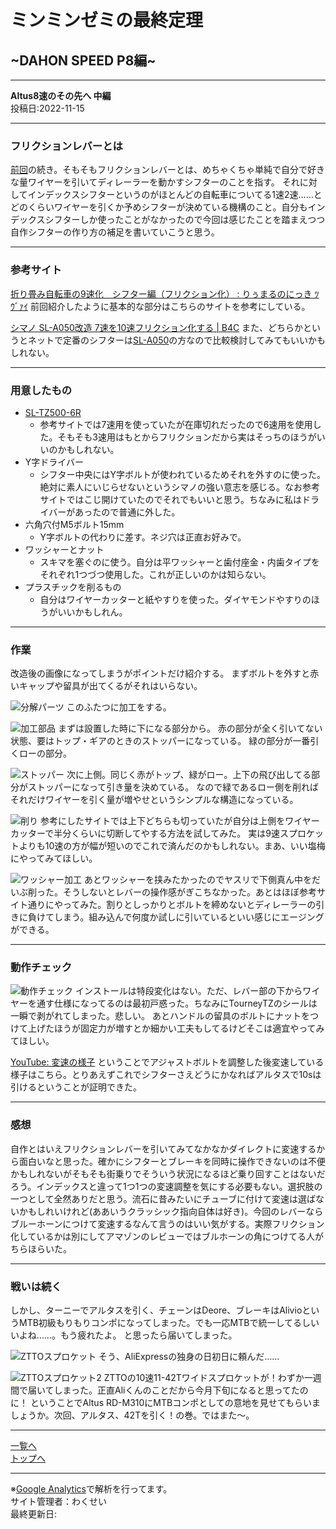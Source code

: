 # ミンミンゼミの最終定理

## ~DAHON SPEED P8編~

---

**Altus8速のその先へ 中編**  
投稿日:2022-11-15

---

### フリクションレバーとは

[前回](13.html)の続き。そもそもフリクションレバーとは、めちゃくちゃ単純で自分で好きな量ワイヤーを引いてディレーラーを動かすシフターのことを指す。
それに対してインデックスシフターというのがほとんどの自転車についてる1速2速……とどのくらいワイヤーを引くか予めシフターが決めている機構のこと。自分もインデックスシフターしか使ったことがなかったので今回は感じたことを踏まえつつ自作シフターの作り方の補足を書いていこうと思う。

---

### 参考サイト

[折り畳み自転車の9速化　シフター編（フリクション化） : りぅまるのにっき ﾂｳﾞｧｲ](http://blog.livedoor.jp/pretty_ryumaru-toy/archives/57664860.html)
前回紹介したように基本的な部分はこちらのサイトを参考にしている。

[シマノ SL-A050改造 7速を10速フリクション化する | B4C](https://b4c.jp/sl-a050-mod/)
また、どちらかというとネットで定番のシフターは[SL-A050](https://amzn.to/3ExVSSj)の方なので比較検討してみてもいいかもしれない。

---

### 用意したもの

- [SL-TZ500-6R](https://amzn.to/3X3Ymz5)
  - 参考サイトでは7速用を使っていたが在庫切れだったので6速用を使用した。そもそも3速用はもとからフリクションだから実はそっちのほうがいいのかもしれない。
- Y字ドライバー
  - シフター中央にはY字ボルトが使われているためそれを外すのに使った。絶対に素人にいじらせないというシマノの強い意志を感じる。なお参考サイトではこじ開けていたのでそれでもいいと思う。ちなみに私はドライバーがあったので普通に外した。
- 六角穴付M5ボルト15mm
  - Y字ボルトの代わりに差す。ネジ穴は正直お好みで。
- ワッシャーとナット
  - スキマを塞ぐのに使う。自分は平ワッシャーと歯付座金・内歯タイプをそれぞれ1つづつ使用した。これが正しいのかは知らない。
- プラスチックを削るもの
  - 自分はワイヤーカッターと紙やすりを使った。ダイヤモンドやすりのほうがいいかもしれん。

---

### 作業

改造後の画像になってしまうがポイントだけ紹介する。
まずボルトを外すと赤いキャップや留具が出てくるがそれはいらない。

![分解パーツ](imagesAltus/20221115_192600.jpg)
このふたつに加工をする。

![加工部品](imagesAltus/20221115_192825.jpg)
まずは設置した時に下になる部分から。
赤の部分が全く引いてない状態、要はトップ・ギアのときのストッパーになっている。
緑の部分が一番引くローの部分。

![ストッパー](imagesAltus/20221115_192835.jpg)
次に上側。同じく赤がトップ、緑がロー。上下の飛び出してる部分がストッパーになって引き量を決めている。
なので緑であるロー側を削ればそれだけワイヤーを引く量が増やせというシンプルな構造になっている。

![削り](imagesAltus/20221115_192846.jpg)
参考にしたサイトでは上下どちらも切っていたが自分は上側をワイヤーカッターで半分くらいに切断してやする方法を試してみた。
実は9速スプロケットよりも10速の方が幅が短いのでこれで済んだのかもしれない。まあ、いい塩梅にやってみてほしい。

![ワッシャー加工](imagesAltus/20221115_192857.jpg)
あとワッシャーを挟みたかったのでヤスリで下側真ん中をだいぶ削った。そうしないとレバーの操作感がぎこちなかった。あとはほぼ参考サイト通りにやってみた。割りとしっかりとボルトを締めないとディレーラーの引きに負けてしまう。組み込んで何度か試しに引いているといい感じにエージングができる。

---

### 動作チェック

![動作チェック](imagesAltus/20221106_151444.jpg)
インストールは特段変化はない。ただ、レバー部の下からワイヤーを通す仕様になってるのは最初戸惑った。ちなみにTourneyTZのシールは一瞬で剥がれてしまった。悲しい。
あとハンドルの留具のボルトにナットをつけて上げたほうが固定力が増すとか細かい工夫もしてるけどそこは適宜やってみてほしい。

[YouTube: 変速の様子](https://www.youtube.com/watch?v=BsjYr6WNqZU)
ということでアジャストボルトを調整した後変速している様子はこちら。とりあえずこれでシフターさえどうにかなればアルタスで10sは引けるということが証明できた。

---

### 感想

自作とはいえフリクションレバーを引いてみてなかなかダイレクトに変速するから面白いなと思った。確かにシフターとブレーキを同時に操作できないのは不便かもしれないがそもそも街乗りでそういう状況になるほど乗り回すことはないだろう。インデックスと違って1つ1つの変速調整を気にする必要もない。選択肢の一つとして全然ありだと思う。流石に昔みたいにチューブに付けて変速は選ばないかもしれいけれど(ああいうクラッシック指向自体は好き)。今回のレバーならブルーホーンにつけて変速するなんて言うのはいい気がする。実際フリクション化しているかは別にしてアマゾンのレビューではブルホーンの角につけてる人がちらほらいた。

---

### 戦いは続く

しかし、ターニーでアルタスを引く、チェーンはDeore、ブレーキはAlivioというMTB初級もりもりコンポになってしまった。でも一応MTBで統一してるしいいよね……。もう疲れたよ。
と思ったら届いてしまった。

![ZTTOスプロケット](imagesAltus/20221108_111423.jpg)
そう、AliExpressの独身の日初日に頼んだ……

![ZTTOスプロケット2](imagesAltus/20221108_111704.jpg)
ZTTOの10速11-42Tワイドスプロケットが！わずか一週間で届いてしまった。正直Aliくんのことだから今月下旬になると思ってたのに！
ということでAltus RD-M310にMTBコンポとしての意地を見せてもらいましょうか。次回、アルタス、42Tを引く！の巻。ではまた～。

---

[一覧へ](./Link.md)  
[トップへ](/)

---

※[Google Analytics](https://wahoij.github.io/GAPolicy.html)で解析を行ってます。  
サイト管理者：わくせい  
最終更新日:<time id="modify"></time>
